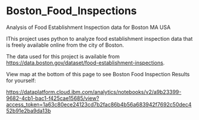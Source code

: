 # Boston_Food_Inspections
Analysis of Food Establishment Inspection data for Boston MA USA

IThis project uses python to analyze food establishment inspection data that is freely available online from the city of Boston. 

The data used for this project is available from https://data.boston.gov/dataset/food-establishment-inspections.  

View map at the bottom of this page to see Boston Food Inspection Results for yourself:

https://dataplatform.cloud.ibm.com/analytics/notebooks/v2/a9b23399-9682-4cb1-bac1-f425cae15685/view?access_token=1a63c80ece24123cd7b2fac86b4b56a683942f7692c50dec452b91e2ba9da13b
